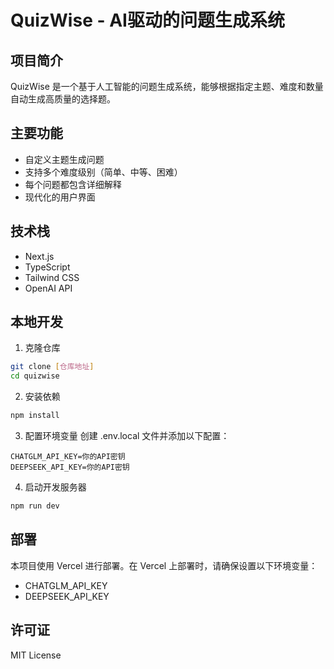 # QuizWise - AI驱动的问题生成系统

## 项目简介
QuizWise 是一个基于人工智能的问题生成系统，能够根据指定主题、难度和数量自动生成高质量的选择题。

## 主要功能
- 自定义主题生成问题
- 支持多个难度级别（简单、中等、困难）
- 每个问题都包含详细解释
- 现代化的用户界面

## 技术栈
- Next.js
- TypeScript
- Tailwind CSS
- OpenAI API

## 本地开发
1. 克隆仓库
```bash
git clone [仓库地址]
cd quizwise
```

2. 安装依赖
```bash
npm install
```

3. 配置环境变量
创建 .env.local 文件并添加以下配置：
```
CHATGLM_API_KEY=你的API密钥
DEEPSEEK_API_KEY=你的API密钥
```

4. 启动开发服务器
```bash
npm run dev
```

## 部署
本项目使用 Vercel 进行部署。在 Vercel 上部署时，请确保设置以下环境变量：
- CHATGLM_API_KEY
- DEEPSEEK_API_KEY

## 许可证
MIT License
